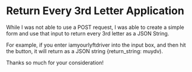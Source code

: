 # Return Every 3rd Letter Application

While I was not able to use a POST request, I was able to create a simple form and use that input to return every 3rd letter as a JSON String.

For example, if you enter iamyourlyftdriver into the input box, and then hit the button, it will return as a JSON string {return_string: muydv).

Thanks so much for your consideration!
